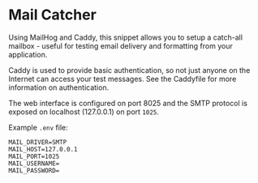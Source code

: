 # Mail Catcher

Using MailHog and Caddy, this snippet allows you to setup a catch-all mailbox - useful for testing email delivery and formatting from your application.

Caddy is used to provide basic authentication, so not just anyone on the Internet can access your test messages. 
See the Caddyfile for more information on authentication.

The web interface is configured on port 8025 and the SMTP protocol is exposed on localhost (127.0.0.1) on port `1025`.

Example `.env` file:
```
MAIL_DRIVER=SMTP
MAIL_HOST=127.0.0.1
MAIL_PORT=1025
MAIL_USERNAME=
MAIL_PASSWORD=
```